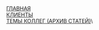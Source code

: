 [ГЛАВНАЯ](https://pureweb-creator.github.io/poznakhorenko/)\
[КЛИЕНТЫ](https://pureweb-creator.github.io/poznakhorenko/works.html)\
[ТЕМЫ КОЛЛЕГ (АРХИВ СТАТЕЙ)](https://pureweb-creator.github.io/poznakhorenko/themes.html)\
